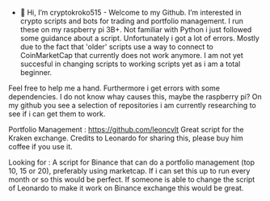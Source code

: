 - 👋 Hi, I’m cryptokroko515 - Welcome to my Github. I’m interested in crypto scripts and bots for trading and portfolio management. I run these on my raspberry pi 3B+.
Not familiar with Python i just followed some guidance about a script. Unfortunately i got a lot of errors. Mostly due to the fact that 'older' scripts use a way to connect to CoinMarketCap that currently does not work anymore. I am not yet succesful in changing scripts to working scripts yet as i am a total beginner.

Feel free to help me a hand. Furthermore i get errors with some dependencies. I do not know whay causes this, maybe the raspberry pi?
On my github you see a selection of repositories i am currently researching to see if i can get them to work.

Portfolio Management :
https://github.com/leoncvlt Great script for the Kraken exchange. Credits to Leonardo for sharing this, please buy him coffee if you use it.


Looking for :
A script for Binance that can do a portfolio management (top 10, 15 or 20), preferably using marketcap. If i can set this up to run every month or so this would be perfect.
If someone is able to change the script of Leonardo to make it work on Binance exchange this would be great.


<!---
cryptokroko515/cryptokroko515 is a ✨ special ✨ repository because its `README.md` (this file) appears on your GitHub profile.
You can click the Preview link to take a look at your changes.
--->
